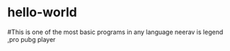 # hello-world
#This is one of the most basic programs in any language
neerav is legend ,pro pubg player
